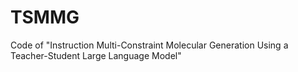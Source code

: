 # TSMMG
Code of "Instruction Multi-Constraint Molecular Generation Using a Teacher-Student Large Language Model"
